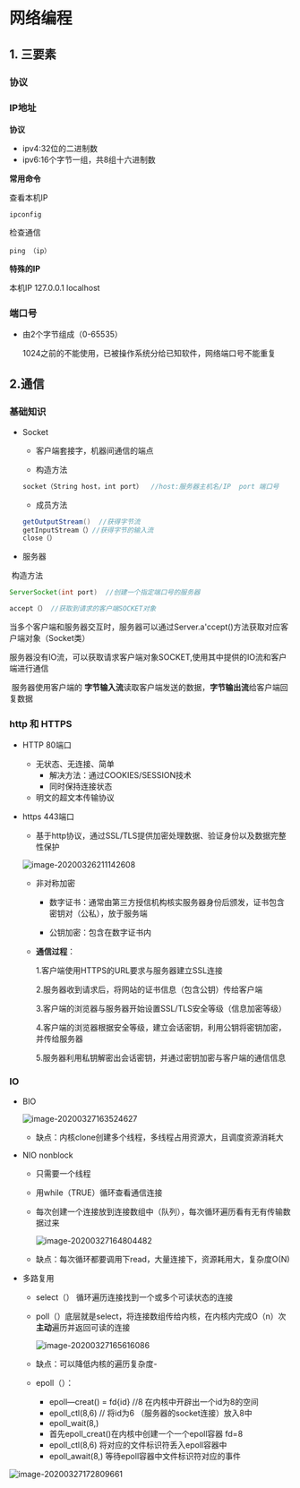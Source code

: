 # 网络编程

## 1.  三要素

### 协议

### IP地址

**协议**

 - ipv4:32位的二进制数
 - ipv6:16个字节一组，共8组十六进制数

**常用命令**

查看本机IP

~~~ 
ipconfig
~~~

检查通信

~~~ 
ping （ip）
~~~

**特殊的IP**

本机IP 127.0.0.1   	localhost

### 端口号

- 由2个字节组成（0-65535）

  1024之前的不能使用，已被操作系统分给已知软件，网络端口号不能重复



## 2.通信

### 基础知识

- Socket

  - 客户端套接字，机器间通信的端点

  - 构造方法  

  ~~~ java
  socket（String host，int port）  //host:服务器主机名/IP  port 端口号
  ~~~

  - 成员方法

  ~~~ java
  getOutputStream()  //获得字节流
  getInputStream（）//获得字节的输入流
  close（）
  ~~~

- 服务器

​       构造方法

~~~ java
ServerSocket(int port)  //创建一个指定端口号的服务器
~~~

~~~ java
accept（） //获取到请求的客户端SOCKET对象
~~~

​		当多个客户端和服务器交互时，服务器可以通过Server.a'ccept()方法获取对应客户端对象（Socket类）

​        服务器没有IO流，可以获取请求客户端对象SOCKET,使用其中提供的IO流和客户端进行通信

​	    服务器使用客户端的 **字节输入流**读取客户端发送的数据，**字节输出流**给客户端回复数据



### http 和 HTTPS

- HTTP 80端口

  - 无状态、无连接、简单
    - 解决方法：通过COOKIES/SESSION技术
    - 同时保持连接状态
  - 明文的超文本传输协议

- https  443端口

  -  基于http协议，通过SSL/TLS提供加密处理数据、验证身份以及数据完整性保护

    ![image-20200326211142608](C:\Users\金鑫\AppData\Roaming\Typora\typora-user-images\image-20200326211142608.png)

  - 非对称加密

    - 数字证书：通常由第三方授信机构核实服务器身份后颁发，证书包含密钥对（公私），放于服务端

    - 公钥加密：包含在数字证书内

    

  - **通信过程**：

    1.客户端使用HTTPS的URL要求与服务器建立SSL连接

    2.服务器收到请求后，将网站的证书信息（包含公钥）传给客户端

    3.客户端的浏览器与服务器开始设置SSL/TLS安全等级（信息加密等级）

    4.客户端的浏览器根据安全等级，建立会话密钥，利用公钥将密钥加密，并传给服务器

    5.服务器利用私钥解密出会话密钥，并通过密钥加密与客户端的通信信息

    

### IO

- BIO

  ![image-20200327163524627](C:\Users\金鑫\AppData\Roaming\Typora\typora-user-images\image-20200327163524627.png)

  - 缺点：内核clone创建多个线程，多线程占用资源大，且调度资源消耗大

- NIO nonblock

  - 只需要一个线程

  - 用while（TRUE）循环查看通信连接

  - 每次创建一个连接放到连接数组中（队列），每次循环遍历看有无有传输数据过来

    ![image-20200327164804482](C:\Users\金鑫\AppData\Roaming\Typora\typora-user-images\image-20200327164804482.png)

  - 缺点：每次循环都要调用下read，大量连接下，资源耗用大，复杂度O(N)

- 多路复用

  - select（）  循环遍历连接找到一个或多个可读状态的连接

  - poll（）底层就是select，将连接数组传给内核，在内核内完成O（n）次**主动**遍历并返回可读的连接

    ![image-20200327165616086](C:\Users\金鑫\AppData\Roaming\Typora\typora-user-images\image-20200327165616086.png)

  - 缺点：可以降低内核的遍历复杂度- 

  - epoll（）：

    - epoll—creat()   =  fd{id} //8   在内核中开辟出一个id为8的空间
    - epoll_ctl(8,6)    //  将id为6 （服务器的socket连接）放入8中
    - epoll_wait(8,)
    - 首先epoll_creat()在内核中创建一个一个epoll容器 fd=8
    - epoll_ctl(8,6) 将对应的文件标识符丢入epoll容器中
    - epoll_await(8,)  等待epoll容器中文件标识符对应的事件

![image-20200327172809661](C:\Users\金鑫\AppData\Roaming\Typora\typora-user-images\image-20200327172809661.png)